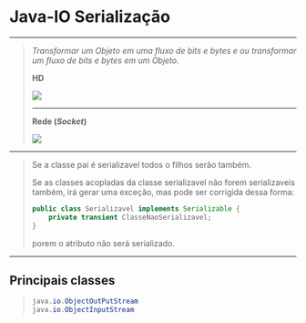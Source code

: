 # Java-IO Serialização

---

> *Transformar um Objeto em uma fluxo de bits e bytes e ou transformar um fluxo de bits e bytes em um Objeto.*
>
> **HD**
>
> ![](https://raw.githubusercontent.com/joaorodriguesz/estudos/main/java/java-oo/java-io/imgs/serializacao.PNG)
>
> ---
>
> **Rede (*Socket*)**
>
> ![](https://raw.githubusercontent.com/joaorodriguesz/estudos/main/java/java-oo/java-io/imgs/serializacao2.PNG)

----

> Se a classe pai é serializavel todos o filhos serão também.
>
> Se as classes acopladas da classe serializavel não forem serializaveis também, irá gerar uma exceção, mas pode ser corrigida dessa forma:
>
> ```java
> public class Serializavel implements Serializable {
>     private transient ClasseNaoSerializavel;
> }
> ```
>
> porem o atributo não será serializado.

---

## Principais classes

> ```java
> java.io.ObjectOutPutStream
> java.io.ObjectInputStream
> ```
